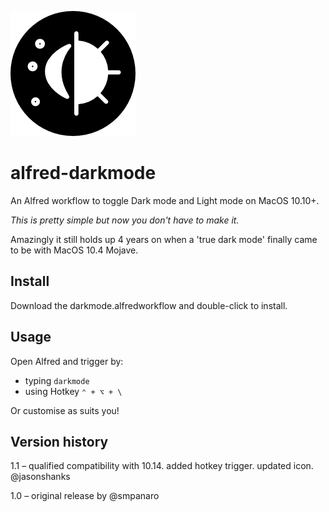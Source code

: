 ![](icon.png)
# alfred-darkmode
An Alfred workflow to toggle Dark mode and Light mode on MacOS 10.10+.

*This is pretty simple but now you don't have to make it.*

Amazingly it still holds up 4 years on when a 'true dark mode' finally came to be with MacOS 10.4 Mojave.

## Install
Download the darkmode.alfredworkflow and double-click to install.

## Usage
Open Alfred and trigger by:

* typing `darkmode`
* using Hotkey `⌃ + ⌥ + \`

Or customise as suits you!

## Version history
1.1 – qualified compatibility with 10.14. added hotkey trigger. updated icon. @jasonshanks

1.0 – original release by @smpanaro
